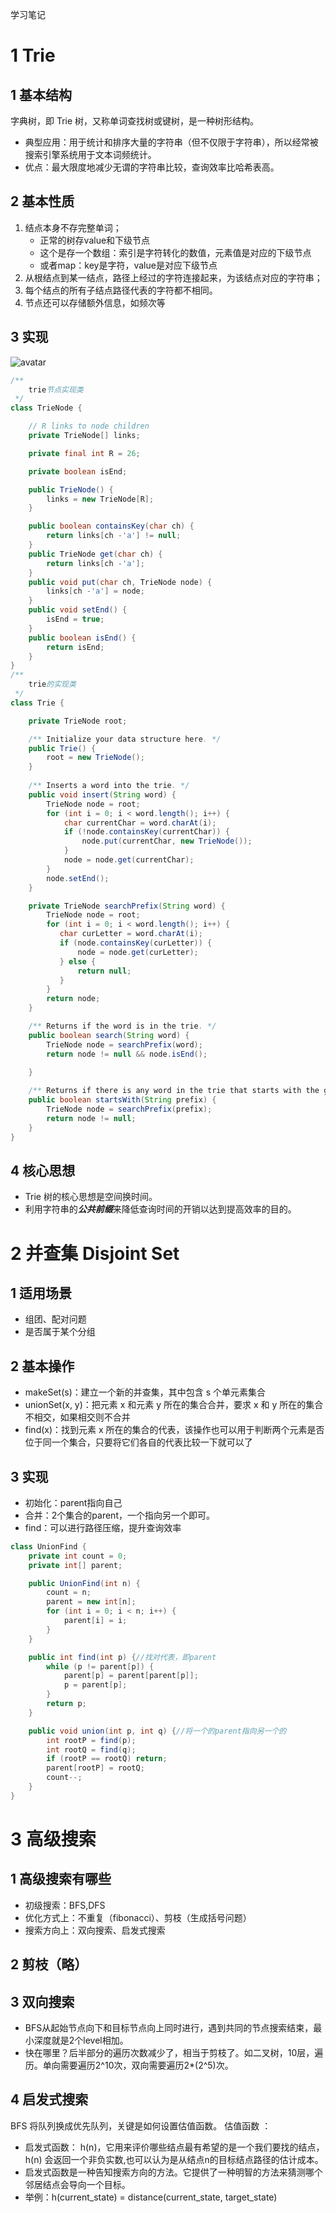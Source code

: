 学习笔记
# 1 Trie
## 1 基本结构
字典树，即 Trie 树，又称单词查找树或键树，是一种树形结构。
* 典型应用：用于统计和排序大量的字符串（但不仅限于字符串），所以经常被搜索引擎系统用于文本词频统计。 
* 优点：最大限度地减少无谓的字符串比较，查询效率比哈希表高。
## 2 基本性质
1. 结点本身不存完整单词； 
    * 正常的树存value和下级节点
    * 这个是存一个数组：索引是字符转化的数值，元素值是对应的下级节点
    * 或者map：key是字符，value是对应下级节点
2. 从根结点到某一结点，路径上经过的字符连接起来，为该结点对应的字符串； 
3. 每个结点的所有子结点路径代表的字符都不相同。
4. 节点还可以存储额外信息，如频次等
## 3 实现
![avatar](trie实现.png)
```java
/**
    trie节点实现类
 */ 
class TrieNode {

    // R links to node children
    private TrieNode[] links;

    private final int R = 26;

    private boolean isEnd;

    public TrieNode() {
        links = new TrieNode[R];
    }

    public boolean containsKey(char ch) {
        return links[ch -'a'] != null;
    }
    public TrieNode get(char ch) {
        return links[ch -'a'];
    }
    public void put(char ch, TrieNode node) {
        links[ch -'a'] = node;
    }
    public void setEnd() {
        isEnd = true;
    }
    public boolean isEnd() {
        return isEnd;
    }
}
/**
    trie的实现类
 */
class Trie {

    private TrieNode root;

    /** Initialize your data structure here. */
    public Trie() {
        root = new TrieNode();
    }
    
    /** Inserts a word into the trie. */
    public void insert(String word) {
        TrieNode node = root;
        for (int i = 0; i < word.length(); i++) {
            char currentChar = word.charAt(i);
            if (!node.containsKey(currentChar)) {
                node.put(currentChar, new TrieNode());
            }
            node = node.get(currentChar);
        }
        node.setEnd();
    }

    private TrieNode searchPrefix(String word) {
        TrieNode node = root;
        for (int i = 0; i < word.length(); i++) {
           char curLetter = word.charAt(i);
           if (node.containsKey(curLetter)) {
               node = node.get(curLetter);
           } else {
               return null;
           }
        }
        return node;
    }

    /** Returns if the word is in the trie. */
    public boolean search(String word) {
        TrieNode node = searchPrefix(word);
        return node != null && node.isEnd();

    }
    
    /** Returns if there is any word in the trie that starts with the given prefix. */
    public boolean startsWith(String prefix) {
        TrieNode node = searchPrefix(prefix);
        return node != null;
    }
}
```
## 4 核心思想
* Trie 树的核心思想是空间换时间。
* 利用字符串的***公共前缀***来降低查询时间的开销以达到提高效率的目的。

# 2 并查集 Disjoint Set
## 1 适用场景
*  组团、配对问题 
*  是否属于某个分组
## 2 基本操作
* makeSet(s)：建立一个新的并查集，其中包含 s 个单元素集合
* unionSet(x, y)：把元素 x 和元素 y 所在的集合合并，要求 x 和 y 所在的集合不相交，如果相交则不合并
* find(x)：找到元素 x 所在的集合的代表，该操作也可以用于判断两个元素是否位于同一个集合，只要将它们各自的代表比较一下就可以了
## 3 实现
* 初始化：parent指向自己
* 合并：2个集合的parent，一个指向另一个即可。
* find：可以进行路径压缩，提升查询效率
```java
class UnionFind {
    private int count = 0;
    private int[] parent;

    public UnionFind(int n) {
        count = n;
        parent = new int[n];
        for (int i = 0; i < n; i++) {
            parent[i] = i;
        }
    }

    public int find(int p) {//找对代表，即parent
        while (p != parent[p]) {
            parent[p] = parent[parent[p]];
            p = parent[p];
        }
        return p;
    }

    public void union(int p, int q) {//将一个的parent指向另一个的
        int rootP = find(p);
        int rootQ = find(q);
        if (rootP == rootQ) return;
        parent[rootP] = rootQ;
        count--;
    }
}
```
# 3 高级搜索
## 1 高级搜索有哪些
* 初级搜索：BFS,DFS
* 优化方式上：不重复（fibonacci）、剪枝（生成括号问题）
* 搜索方向上：双向搜索、启发式搜索
## 2 剪枝（略）
## 3 双向搜索
* BFS从起始节点向下和目标节点向上同时进行，遇到共同的节点搜索结束，最小深度就是2个level相加。
* 快在哪里？后半部分的遍历次数减少了，相当于剪枝了。如二叉树，10层，遍历。单向需要遍历2^10次，双向需要遍历2*(2^5)次。
## 4 启发式搜索
BFS 将队列换成优先队列，关键是如何设置估值函数。
估值函数 ：
 * 启发式函数： h(n)，它用来评价哪些结点最有希望的是一个我们要找的结点，h(n) 会返回一个非负实数,也可以认为是从结点n的目标结点路径的估计成本。 
 * 启发式函数是一种告知搜索方向的方法。它提供了一种明智的方法来猜测哪个邻居结点会导向一个目标。 
 * 举例：h(current_state) = distance(current_state, target_state) 


